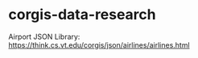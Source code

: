 # corgis-data-research

Airport JSON Library: https://think.cs.vt.edu/corgis/json/airlines/airlines.html
